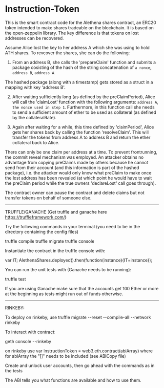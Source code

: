 # Instruction-Token
This is the smart contract code for the Alethena shares contract, an ERC20 token intended to make shares tradeable on the blockchain.
It is based on the open-zeppelin library. The key difference is that tokens on lost addresses can be recovered.

Assume Alice lost the key to her address A which she was using to hold ATH shares.
To revcover the shares, she can do the following:

1. From an address B, she calls the 'prepareClaim' function and submits a package cosisting of the hash of the string concatenation of 
    `a nonce`,
    `address B`,
    `address A`.

The hashed package (along with a timestamp) gets stored as a struct in a mapping with key 'address B'.

2. After waiting sufficiently long (as defined by the preClaimPeriod), Alice will call the 'claimLost' function with the following arguments:
    `address A`,
    `the nonce used in step 1`.
Furthermore, in this function call she needs to send a sufficient amount of ether to be used as collateral (as defined by the collateralRate).

3. Again after waiting for a while, this time defined by 'claimPeriod', Alice gets her shares back by calling the function 'resolveClaim'.
This will transfer the tokens from address A to address B and return the ether collateral back to Alice.

There can only be one claim per address at a time. To prevent frontrunning, the commit reveal mechanism was employed.
An attacker obtains no advantage from copying preClaims made by others because he cannot send from their account (and this information is part of the hashed package), i.e. the attacker would only know what preClaim to make once the lost address has been revealed (at which point he would have to wait the preClaim period while the true owners 'declareLost' call goes through).

The contract owner can pause the contract and delete claims but not transfer tokens on behalf of someone else.


-----------------------------------------------------------------------------------------------
TRUFFLE/GANACHE
(Get truffle and ganache here https://truffleframework.com/)

Try the following commands in your terminal (you need to be in the directory containing the config files)

truffle compile
truffle migrate
truffle console

Instantiate the contract in the truffle console with:

var IT;
AlethenaShares.deployed().then(function(instance){IT=instance});

You can run the unit tests with (Ganache needs to be running):

truffle test

If you are using Ganache make sure that the accounts get 100 Ether or more at the beginning as tests might run out of funds otherwise.

------------------------------------------------
RINKEBY:

To deploy on rinkeby, use truffle migrate --reset --compile-all --network rinkeby

To interact with contract:

geth console --rinkeby

on rinkeby use var InstructionToken = web3.eth.contract(abiArray)
where for abiArray the "[]" needs to be included (see ABICopy file)

Create and unlock user accounts, then go ahead with the commands as in the tests

The ABI tells you what functions are available and how to use them. 

